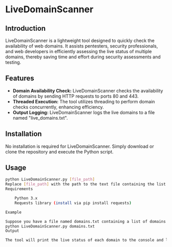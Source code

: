 # LiveDomainScanner

## Introduction
LiveDomainScanner is a lightweight tool designed to quickly check the availability of web domains. It assists pentesters, security professionals, and web developers in efficiently assessing the live status of multiple domains, thereby saving time and effort during security assessments and testing.

## Features
- **Domain Availability Check:** LiveDomainScanner checks the availability of domains by sending HTTP requests to ports 80 and 443.
- **Threaded Execution:** The tool utilizes threading to perform domain checks concurrently, enhancing efficiency.
- **Output Logging:** LiveDomainScanner logs the live domains to a file named "live_domains.txt".

## Installation
No installation is required for LiveDomainScanner. Simply download or clone the repository and execute the Python script.

## Usage
```bash
python LiveDomainScanner.py [file_path]
Replace [file_path] with the path to the text file containing the list of domain names to check.
Requirements

    Python 3.x
    Requests library (install via pip install requests)

Example

Suppose you have a file named domains.txt containing a list of domains to check. To run LiveDomainScanner, execute the following command:
python LiveDomainScanner.py domains.txt
Output

The tool will print the live status of each domain to the console and log the live domains to a file named live_domains.txt.
